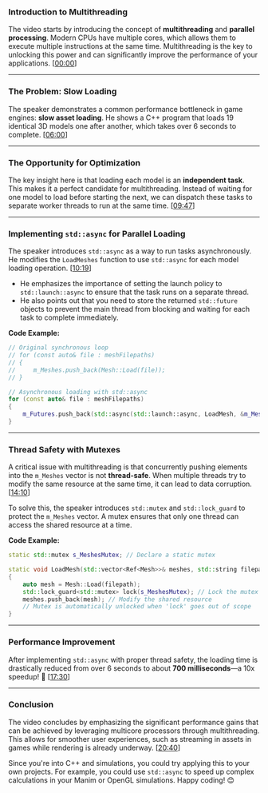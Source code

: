 ### Introduction to Multithreading

The video starts by introducing the concept of **multithreading** and **parallel processing**. Modern CPUs have multiple cores, which allows them to execute multiple instructions at the same time. Multithreading is the key to unlocking this power and can significantly improve the performance of your applications. \[[00:00](http://www.youtube.com/watch?v=5HWCsmE9DrE&t=0)\]

-----

### The Problem: Slow Loading

The speaker demonstrates a common performance bottleneck in game engines: **slow asset loading**. He shows a C++ program that loads 19 identical 3D models one after another, which takes over 6 seconds to complete. \[[06:00](http://www.youtube.com/watch?v=5HWCsmE9DrE&t=360)\]

-----

### The Opportunity for Optimization

The key insight here is that loading each model is an **independent task**. This makes it a perfect candidate for multithreading. Instead of waiting for one model to load before starting the next, we can dispatch these tasks to separate worker threads to run at the same time. \[[09:47](http://www.youtube.com/watch?v=5HWCsmE9DrE&t=587)\]

-----

### Implementing `std::async` for Parallel Loading

The speaker introduces `std::async` as a way to run tasks asynchronously. He modifies the `LoadMeshes` function to use `std::async` for each model loading operation. \[[10:19](http://www.youtube.com/watch?v=5HWCsmE9DrE&t=619)\]

  * He emphasizes the importance of setting the launch policy to `std::launch::async` to ensure that the task runs on a separate thread.
  * He also points out that you need to store the returned `std::future` objects to prevent the main thread from blocking and waiting for each task to complete immediately.

**Code Example:**

```cpp
// Original synchronous loop
// for (const auto& file : meshFilepaths)
// {
//     m_Meshes.push_back(Mesh::Load(file));
// }

// Asynchronous loading with std::async
for (const auto& file : meshFilepaths)
{
    m_Futures.push_back(std::async(std::launch::async, LoadMesh, &m_Meshes, file));
}
```

-----

### Thread Safety with Mutexes

A critical issue with multithreading is that concurrently pushing elements into the `m_Meshes` vector is not **thread-safe**. When multiple threads try to modify the same resource at the same time, it can lead to data corruption. \[[14:10](http://www.youtube.com/watch?v=5HWCsmE9DrE&t=850)\]

To solve this, the speaker introduces `std::mutex` and `std::lock_guard` to protect the `m_Meshes` vector. A mutex ensures that only one thread can access the shared resource at a time.

**Code Example:**

```cpp
static std::mutex s_MeshesMutex; // Declare a static mutex

static void LoadMesh(std::vector<Ref<Mesh>>& meshes, std::string filepath)
{
    auto mesh = Mesh::Load(filepath);
    std::lock_guard<std::mutex> lock(s_MeshesMutex); // Lock the mutex
    meshes.push_back(mesh); // Modify the shared resource
    // Mutex is automatically unlocked when 'lock' goes out of scope
}
```

-----

### Performance Improvement

After implementing `std::async` with proper thread safety, the loading time is drastically reduced from over 6 seconds to about **700 milliseconds**—a 10x speedup\! 🚀 \[[17:30](http://www.youtube.com/watch?v=5HWCsmE9DrE&t=1050)\]

-----

### Conclusion

The video concludes by emphasizing the significant performance gains that can be achieved by leveraging multicore processors through multithreading. This allows for smoother user experiences, such as streaming in assets in games while rendering is already underway. \[[20:40](http://www.youtube.com/watch?v=5HWCsmE9DrE&t=1240)\]

Since you're into C++ and simulations, you could try applying this to your own projects. For example, you could use `std::async` to speed up complex calculations in your Manim or OpenGL simulations. Happy coding\! 😊

